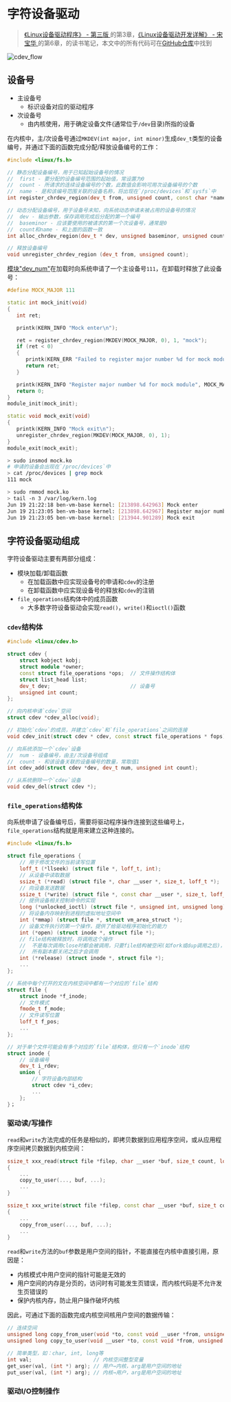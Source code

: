 # 字符设备驱动

> [《Linux设备驱动程序》 - 第三版 ](https://1drv.ms/b/s!AkcJSyT7tq80d6mS7pO12K6Qb30)的第3章，[《Linux设备驱动开发详解》 - 宋宝华 ](https://1drv.ms/b/s!AkcJSyT7tq80eFABEg8fSOajqHk)的第6章，的读书笔记，本文中的所有代码可在[GitHub仓库](https://github.com/LittleBee1024/learning_book/tree/main/docs/booknotes/ldd/cdev/code)中找到

![cdev_flow](./images/cdev_flow.png)

## 设备号
* 主设备号
    * 标识设备对应的驱动程序
* 次设备号
    * 由内核使用，用于确定设备文件(通常位于`/dev`目录)所指的设备

在内核中，主/次设备号通过`MKDEV(int major, int minor)`生成`dev_t`类型的设备编号，并通过下面的函数完成分配/释放设备编号的工作：

```cpp
#include <linux/fs.h>

// 静态分配设备编号，用于已知起始设备号的情况
//  first - 要分配的设备编号范围的起始值，常设置为0
//  count - 所请求的连续设备编号的个数，此数值会影响可用次设备编号的个数
//  name - 是和该编号范围关联的设备名称，将出现在`/proc/devices`和`sysfs`中
int register_chrdev_region(dev_t from, unsigned count, const char *name);

// 动态分配设备编号，用于设备号未知，向系统动态申请未被占用的设备号的情况
//  dev - 输出参数，保存调用完成后分配的第一个编号
//  baseminor - 应该要使用的被请求的第一个次设备号，通常是0
//  count和name - 和上面的函数一致
int alloc_chrdev_region(dev_t * dev, unsigned baseminor, unsigned count, const char *name);

// 释放设备编号
void unregister_chrdev_region (dev_t from, unsigned count);
```
[模块"dev_num"](https://github.com/LittleBee1024/learning_book/tree/main/docs/booknotes/ldd/cdev/code/dev_num)在加载时向系统申请了一个主设备号`111`，在卸载时释放了此设备号：

```cpp title="mock.c"
#define MOCK_MAJOR 111

static int mock_init(void)
{
   int ret;

   printk(KERN_INFO "Mock enter\n");

   ret = register_chrdev_region(MKDEV(MOCK_MAJOR, 0), 1, "mock");
   if (ret < 0)
   {
      printk(KERN_ERR "Failed to register major number %d for mock module\n", MOCK_MAJOR);
      return ret;
   }

   printk(KERN_INFO "Register major number %d for mock module", MOCK_MAJOR);
   return 0;
}
module_init(mock_init);

static void mock_exit(void)
{
   printk(KERN_INFO "Mock exit\n");
   unregister_chrdev_region(MKDEV(MOCK_MAJOR, 0), 1);
}
module_exit(mock_exit);
```

```bash
> sudo insmod mock.ko
# 申请的设备会出现在`/proc/devices`中
> cat /proc/devices | grep mock
111 mock

> sudo rmmod mock.ko
> tail -n 3 /var/log/kern.log
Jun 19 21:22:18 ben-vm-base kernel: [213898.642963] Mock enter
Jun 19 21:23:05 ben-vm-base kernel: [213898.642967] Register major number 111 for mock module
Jun 19 21:23:05 ben-vm-base kernel: [213944.901289] Mock exit
```

## 字符设备驱动组成

字符设备驱动主要有两部分组成：

* 模块加载/卸载函数
    * 在加载函数中应实现设备号的申请和`cdev`的注册
    * 在卸载函数中应实现设备号的释放和`cdev`的注销
* `file_operations`结构体中的成员函数
    * 大多数字符设备驱动会实现`read()`，`write()`和`ioctl()`函数

### `cdev`结构体

```cpp
#include <linux/cdev.h>

struct cdev {
    struct kobject kobj;
    struct module *owner;
    const struct file_operations *ops;  // 文件操作结构体
    struct list_head list;
    dev_t dev;                          // 设备号
    unsigned int count;
};

// 向内核申请`cdev`空间
struct cdev *cdev_alloc(void);

// 初始化`cdev`的成员，并建立`cdev`和`file_operations`之间的连接
void cdev_init(struct cdev * cdev, const struct file_operations * fops);

// 向系统添加一个`cdev`设备
//  num - 设备编号，由主/次设备号组成
//  count - 和该设备关联的设备编号的数量，常取值1
int cdev_add(struct cdev *dev, dev_t num, unsigned int count);

// 从系统删除一个`cdev`设备
void cdev_del(struct cdev *);
```

### `file_operations`结构体
向系统申请了设备编号后，需要将驱动程序操作连接到这些编号上，`file_operations`结构就是用来建立这种连接的。

```cpp
#include <linux/fs.h>

struct file_operations {
    // 用于修改文件的当前读写位置
    loff_t (*llseek) (struct file *, loff_t, int);
    // 从设备中读取数据
    ssize_t (*read) (struct file *, char __user *, size_t, loff_t *);
    // 向设备发送数据
    ssize_t (*write) (struct file *, const char __user *, size_t, loff_t *)；
    // 提供设备相关控制命令的实现
    long (*unlocked_ioctl) (struct file *, unsigned int, unsigned long);
    // 将设备内存映射到进程的虚拟地址空间中
    int (*mmap) (struct file *, struct vm_area_struct *);
    // 设备文件执行的第一个操作，提供了给驱动程序初始化的能力
    int (*open) (struct inode *, struct file *);
    // file结构被释放时，将调用这个操作
    //  不是每次调用close时都会被调用，只要file结构被空闲(如fork或dup调用之后)，release就会等到
    //  所有副本都关闭之后才会调用
    int (*release) (struct inode *, struct file *);
    ...
};

// 系统中每个打开的文在内核空间中都有一个对应的`file`结构
struct file {
    struct inode *f_inode;
    // 文件模式
    fmode_t f_mode;
    // 文件读写位置
    loff_t f_pos;
    ...
};

// 对于单个文件可能会有多个对应的`file`结构体，但只有一个`inode`结构
struct inode {
    // 设备编号
    dev_t i_rdev;
    union {
        // 字符设备内部结构
        struct cdev *i_cdev;
        ...
    };
}；
```

### 驱动读/写操作

`read`和`write`方法完成的任务是相似的，即拷贝数据到应用程序空间，或从应用程序空间拷贝数据到内核空间：

```cpp
ssize_t xxx_read(struct file *filep, char __user *buf, size_t count, loff_t *f_pos)
{
    ...
    copy_to_user(..., buf, ...);
    ...
}

ssize_t xxx_write(struct file *filep, const char __user *buf, size_t count, loff_t *f_pos)
{
    ...
    copy_from_user(..., buf, ...);
    ...
}
```

`read`和`write`方法的`buf`参数是用户空间的指针，不能直接在内核中直接引用，原因是：

* 内核模式中用户空间的指针可能是无效的
* 用户空间的内存是分页的，访问时有可能发生页错误，而内核代码是不允许发生页错误的
* 保护内核内存，防止用户操作破坏内核

因此，可通过下面的函数完成内核空间核用户空间的数据传输：
```cpp
// 连续空间
unsigned long copy_from_user(void *to, const void __user *from, unsigned long count);
unsigned long copy_to_user(void __user *to, const void *from, unsigned long count);

// 简单类型，如：char, int, long等
int val;                    // 内核空间整型变量
get_user(val, (int *) arg); // 用户→内核，arg是用户空间的地址
put_user(val, (int *) arg); // 内核→用户，arg是用户空间的地址
```

### 驱动I/O控制操作
